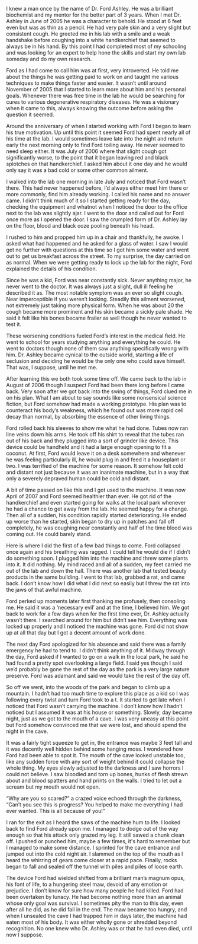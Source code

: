  

I knew a man once by the name of Dr. Ford Ashley. He was a brilliant biochemist and my mentor for the better part of 3 years. When I met Dr. Ashley in June of 2005 he was a character to behold. He stood at 6 feet even but was as thin as a pencil. He had very pale skin and a very slight but consistent cough. He greeted me in his lab with a smile and a weak handshake before coughing into a white handkerchief that seemed to always be in his hand. By this point I had completed most of my schooling and was looking for an expert to help hone the skills and start my own lab someday and do my own research.

Ford as I had come to call him was at first, very introverted. He told me about the things he was getting paid to work on and taught me various techniques to make things faster and easier. It wasn’t until around November of 2005 that I started to learn more about him and his personal goals. Whenever there was free time in the lab he would be searching for cures to various degenerative respiratory diseases. He was a visionary when it came to this, always knowing the outcome before asking the question it seemed.

Around the anniversary of when I started working with Ford I began to learn his true motivation. Up until this point it seemed Ford had spent nearly all of his time at the lab. I would sometimes leave late into the night and return early the next morning only to find Ford toiling away. He never seemed to need sleep either. It was July of 2006 where that slight cough got significantly worse, to the point that it began leaving red and black splotches on that handkerchief. I asked him about it one day and he would only say it was a bad cold or some other common ailment. 

I walked into the lab one morning in late July and noticed that Ford wasn’t there. This had never happened before, I’d always either meet him there or more commonly, find him already working. I called his name and no answer came. I didn’t think much of it so I started getting ready for the day, checking the equipment and whatnot when I noticed the door to the office next to the lab was slightly ajar. I went to the door and called out for Ford once more as I opened the door. I saw the crumpled form of Dr. Ashley lay on the floor, blood and black ooze pooling beneath his head.

I rushed to him and propped him up in a chair and thankfully, he awoke. I asked what had happened and he asked for a glass of water. I saw I would get no further with questions at this time so I got him some water and went out to get us breakfast across the street. To my surprise, the day carried on as normal. When we were getting ready to lock up the lab for the night, Ford explained the details of his condition.

Since he was a kid, Ford was near constantly sick. Never anything major, he never went to the doctor. It was always just a slight, dull ill feeling he described it as. The most notable symptom was an ever so slight cough. Near imperceptible if you weren’t looking. Steadily this ailment worsened, not extremely just taking more physical form. When he was about 20 the cough became more prominent and his skin became a sickly pale shade. He said it felt like his bones became frailer as well though he never wanted to test it.

These worsening conditions fueled Ford’s interest in the medical field. He went to school for years studying anything and everything he could. He went to doctors though none of them saw anything specifically wrong with him. Dr. Ashley became cynical to the outside world, starting a life of seclusion and deciding he would be the only one who could save himself. That was, I suppose, until he met me.

After learning this we both took some time off. We came back to the lab in August of 2006 though I suspect Ford had been there long before I came back. Very soon after we got back into the swing of things, Ford clued me in on his plan. What I am about to say sounds like some nonsensical science fiction, but Ford somehow had made a working prototype. His plan was to counteract his body’s weakness, which he found out was more rapid cell decay than normal, by absorbing the essence of other living things.

Ford rolled back his sleeves to show me what he had done. Tubes now ran line veins down his arms. He took off his shirt to reveal that the tubes ran out of his back and they plugged into a sort of grinder like device. This device could be handheld and it had a large enough opening to fit a coconut. At first, Ford would leave it on a desk somewhere and whenever he was feeling particularly ill, he would plug in and feed it a houseplant or two. I was terrified of the machine for some reason. It somehow felt cold and distant not just because it was an inanimate machine, but in a way that only a severely depraved human could be cold and distant.

A bit of time passed on like this and I got used to the machine. It was now April of 2007 and Ford seemed healthier than ever. He got rid of the handkerchief and even started going for walks at the local park whenever he had a chance to get away from the lab. He seemed happy for a change. Then all of a sudden, his condition rapidly started deteriorating. He ended up worse than he started, skin began to dry up in patches and fall off completely, he was coughing near constantly and half of the time blood was coming out. He could barely stand.

Here is where I did the first of a few bad things to come. Ford collapsed once again and his breathing was ragged. I could tell he would die if I didn’t do something soon. I plugged him into the machine and threw some plants into it. It did nothing. My mind raced and all of a sudden, my feet carried me out of the lab and down the hall. There was another lab that tested beauty products in the same building. I went to that lab, grabbed a rat, and came back. I don’t know how I did what I did next so easily but I threw the rat into the jaws of that awful machine.

Ford perked up moments later first thanking me profusely, then consoling me. He said it was a ‘necessary evil’ and at the time, I believed him. We got back to work for a few days when for the first time ever, Dr. Ashley actually wasn’t there. I searched around for him but didn’t see him. Everything was locked up properly and I noticed the machine was gone. Ford did not show up at all that day but I got a decent amount of work done.

The next day Ford apologized for his absence and said there was a family emergency he had to tend to. I didn’t think anything of it. Midway through the day, Ford asked if I wanted to go on a walk in the local park, he said he had found a pretty spot overlooking a large field. I said yes though I said we’d probably be gone the rest of the day as the park is a very large nature preserve. Ford was adamant and said we would take the rest of the day off.

So off we went, into the woods of the park and began to climb up a mountain. I hadn’t had too much time to explore this place as a kid so I was following every twist and turn Ford took to a t. It started to get late when I noticed that Ford wasn’t carrying the machine. I don’t know how I hadn’t noticed but I assumed it was at his house or something. Slowly, day became night, just as we got to the mouth of a cave. I was very uneasy at this point but Ford somehow convinced me that we were lost, and should spend the night in the cave.

It was a fairly tight squeeze to get in, the entrance was maybe 3 feet tall and it was decently well hidden behind some hanging moss. I wondered how Ford had been able to spot it. The mouth of the cave looked unstable too, like any sudden force with any sort of weight behind it could collapse the whole thing. My eyes slowly adjusted to the darkness and I saw horrors I could not believe. I saw bloodied and torn up bones, hunks of flesh strewn about and blood spatters and hand prints on the walls. I tried to let out a scream but my mouth would not open.

“Why are you so scared?” a crazed voice echoed through the darkness, “Can’t you see this is progress? You helped to make me everything I had ever wanted. This is all because of you!”

I ran for the exit as I heard the saws of the machine hum to life. I looked back to find Ford already upon me. I managed to dodge out of the way enough so that his attack only grazed my leg. It still sawed a chunk clean off. I pushed or punched him, maybe a few times, it's hard to remember but I managed to make some distance. I sprinted for the cave entrance and jumped out into the cold night air. I slammed on the top of the mouth as I heard the whirring of gears come closer at a rapid pace. Finally, rocks began to fall and sealed off the tunnel with piles and piles of loose earth.

The device Ford had wielded shifted from a brilliant man’s magnum opus, his font of life, to a hungering steel maw, devoid of any emotion or prejudice. I don’t know for sure how many people he had killed. Ford had been overtaken by lunacy. He had become nothing more than an animal whose only goal was survival. I sometimes pity the man to this day, even after all he did, as he did fail in the end. The maw became too hungry, and when I unsealed the cave I had trapped him in days later, the machine had eaten most of his body. It was either wholly gone or shredded beyond recognition. No one knew who Dr. Ashley was or that he had even died, until now I suppose.